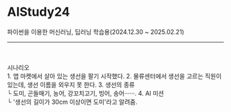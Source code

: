 # AIStudy24
파이썬을 이용한 머신러닝, 딥러닝 학습용(2024.12.30 ~ 2025.02.21)
<hr>
<br/>
<br/>
시나리오
<br/>
<MBC 상점에서 앱 마켓을 운영하는데, AI를 활용하는 기법을 학습해보자.>
1. 앱 마켓에서 살아 있는 생선을 팔기 시작했다.
2. 물류센터에서 생선을 고르는 직원이 있는데, 생선 이름을 외우지 못 한다.
3. 생선의 종류<br/>
  └ 도미, 곤들매기, 농어, 강꼬치고기, 빙어, 송어······.
4. AI 미션<br/>
  └ '생선의 길이가 30cm 이상이면 도미'라고 알려줌.
